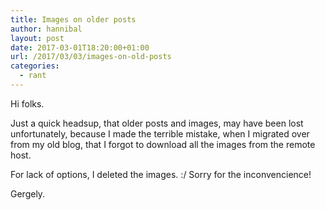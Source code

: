```yaml
---
title: Images on older posts
author: hannibal
layout: post
date: 2017-03-01T18:20:00+01:00
url: /2017/03/03/images-on-old-posts
categories:
  - rant
---
```


Hi folks.

Just a quick headsup, that older posts and images, may have been lost unfortunately, because I made the terrible mistake, when I
migrated over from my old blog, that I forgot to download all the images from the remote host.

For lack of options, I deleted the images. :/ Sorry for the inconvencience!

Gergely.
